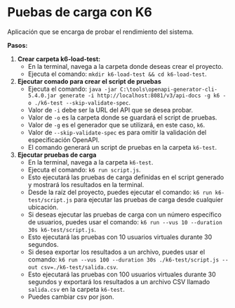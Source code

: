 # Puebas de carga con K6
Aplicación que se encarga de probar el rendimiento del sistema.

**Pasos:**
1. **Crear carpeta k6-load-test:**
    - En la terminal, navega a la carpeta donde deseas crear el proyecto.
    - Ejecuta el comando: `mkdir k6-load-test && cd k6-load-test`.
2. **Ejecutar comado para crear el script de pruebas**
    - Ejecuta el comando: `java -jar C:\tools\openapi-generator-cli-5.4.0.jar generate -i http://localhost:8081/v3/api-docs -g k6 -o ./k6-test --skip-validate-spec`.
    - Valor de `-i` debe ser la URL del API que se desea probar.
    - Valor de `-o` es la carpeta donde se guardará el script de pruebas.
    - Valor de `-g` es el generador que se utilizará, en este caso, `k6`.
    - Valor de `--skip-validate-spec` es para omitir la validación del especificación OpenAPI.
    - El comando generará un script de pruebas en la carpeta `k6-test`.
3. **Ejecutar pruebas de carga**
    - En la terminal, navega a la carpeta `k6-test`.
    - Ejecuta el comando: `k6 run script.js`.
    - Esto ejecutará las pruebas de carga definidas en el script generado y mostrará los resultados en la terminal.
    - Desde la raíz del proyecto, puedes ejecutar el comando: `k6 run k6-test/script.js` para ejecutar las pruebas de carga desde cualquier ubicación.
    - Si deseas ejecutar las pruebas de carga con un número específico de usuarios, puedes usar el comando: `k6 run --vus 10 --duration 30s k6-test/script.js`.
    - Esto ejecutará las pruebas con 10 usuarios virtuales durante 30 segundos.
    - Si desea exportar los resultados a un archivo, puedes usar el comando: `k6 run --vus 100 --duration 30s ./k6-test/script.js --out csv=./k6-test/salida.csv`.
    - Esto ejecutará las pruebas con 100 usuarios virtuales durante 30 segundos y exportará los resultados a un archivo CSV llamado `salida.csv` en la carpeta `k6-test`.
    - Puedes cambiar csv por json.